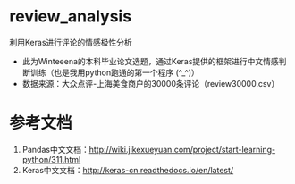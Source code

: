 # review_analysis
利用Keras进行评论的情感极性分析
- 此为Winteeena的本科毕业论文选题，通过Keras提供的框架进行中文情感判断训练（也是我用python跑通的第一个程序 (^_^)）
- 数据来源：大众点评-上海美食商户的30000条评论（review30000.csv）


# 参考文档
1. Pandas中文文档：http://wiki.jikexueyuan.com/project/start-learning-python/311.html
2. Keras中文文档：http://keras-cn.readthedocs.io/en/latest/


